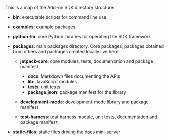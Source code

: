 <!-- contributed by Noelle Murata [fiveinchpixie@gmail.com] (test) -->
This is a map of the Add-on SDK directory structure.

* **bin**:  executable scripts for command line use
* **examples**:  example packages
* **python-lib**:  core Python libraries for operating the SDK framework
* **packages**:  main packages directory. Core packages, packages obtained from others and packages created locally live here
    * **jetpack-core**:  core modules, tests, documentation and package manifest

        * **docs**:  Markdown files documenting the APIs
        * **lib**:  JavaScript modules
        * **tests**: unit tests
        * **package.json**: package manifest for the library

    * **development-mode**:  development-mode library and package manifest
    * **test-harness**:  test harness module, unit tests, documentation and package manifest

* **static-files**:  static files driving the docs mini-server

